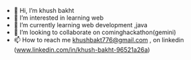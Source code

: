 - 👋 Hi, I’m khush bakht
- 👀 I’m interested in learning web
- 🌱 I’m currently learning web development ,java 
- 💞️ I’m looking to collaborate on cominghackathon(gemini)
- 📫 How to reach me khushbakt776@gmail.com , on linkedin (www.linkedin.com/in/khush-bakht-96521a26a)

<!---
khushbakt/khushbakt is a ✨ special ✨ repository because its `README.md` (this file) appears on your GitHub profile.
You can click the Preview link to take a look at your changes.
--->
